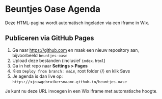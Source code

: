 # Beuntjes Oase Agenda

Deze HTML-pagina wordt automatisch ingeladen via een iframe in Wix.

## Publiceren via GitHub Pages
1. Ga naar https://github.com en maak een nieuw repository aan, bijvoorbeeld `beuntjes-oase`
2. Upload deze bestanden (inclusief `index.html`)
3. Ga in het repo naar **Settings > Pages**
4. Kies `Deploy from branch: main`, root folder (/) en klik Save
5. Je agenda is dan live op: `https://<jouwgebruikersnaam>.github.io/beuntjes-oase`

Je kunt nu deze URL invoegen in een Wix iframe met automatische hoogte.
